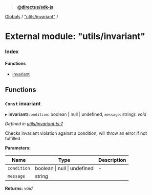 > **[@directus/sdk-js](../README.md)**

[Globals](../README.md) / ["utils/invariant"](_utils_invariant_.md) /

# External module: "utils/invariant"

### Index

#### Functions

* [invariant](_utils_invariant_.md#const-invariant)

## Functions

### `Const` invariant

▸ **invariant**(`condition`: boolean | null | undefined, `message`: string): *void*

*Defined in [utils/invariant.ts:7](https://github.com/janbiasi/sdk-js/blob/6d04a0b/src/utils/invariant.ts#L7)*

Checks invariant violation against a condition, will throw an error if not fulfilled

**Parameters:**

Name | Type | Description |
------ | ------ | ------ |
`condition` | boolean \| null \| undefined | - |
`message` | string |   |

**Returns:** *void*